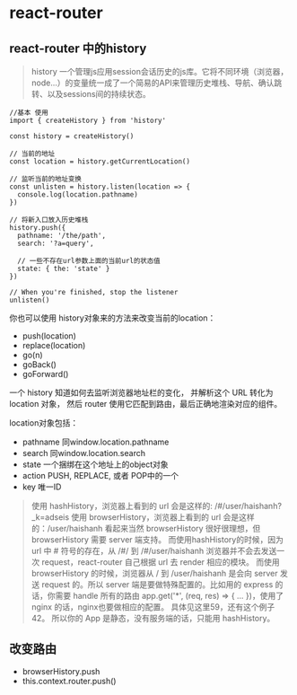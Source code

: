 # react-router

## react-router 中的history
> history 一个管理js应用session会话历史的js库。它将不同环境（浏览器，node...）的变量统一成了一个简易的API来管理历史堆栈、导航、确认跳转、以及sessions间的持续状态。

```
//基本 使用
import { createHistory } from 'history'

const history = createHistory()

// 当前的地址
const location = history.getCurrentLocation()

// 监听当前的地址变换
const unlisten = history.listen(location => {
  console.log(location.pathname)
})

// 将新入口放入历史堆栈
history.push({
  pathname: '/the/path',
  search: '?a=query',

  // 一些不存在url参数上面的当前url的状态值
  state: { the: 'state' }
})

// When you're finished, stop the listener
unlisten()
```

你也可以使用 history对象来的方法来改变当前的location：

- push(location)
- replace(location)
- go(n)
- goBack()
- goForward()

一个 history 知道如何去监听浏览器地址栏的变化， 并解析这个 URL 转化为 location 对象， 然后 router 使用它匹配到路由，最后正确地渲染对应的组件。

location对象包括：

- pathname      同window.location.pathname
- search        同window.location.search
- state         一个捆绑在这个地址上的object对象
- action        PUSH, REPLACE, 或者 POP中的一个
- key           唯一ID

> 使用 hashHistory，浏览器上看到的 url 会是这样的: /#/user/haishanh?_k=adseis
使用 browserHistory，浏览器上看到的 url 会是这样的：/user/haishanh
看起来当然 browserHistory 很好很理想，但 browserHistory 需要 server 端支持。 而使用hashHistory的时候，因为 url 中 # 符号的存在，从 /#/ 到 /#/user/haishanh 浏览器并不会去发送一次 request，react-router 自己根据 url 去 render 相应的模块。
而使用 browserHistory 的时候，浏览器从 / 到 /user/haishanh 是会向 server 发送 request 的。所以 server 端是要做特殊配置的。比如用的 express 的话，你需要 handle 所有的路由 app.get('*', (req, res) => { ... })，使用了 nginx 的话，nginx也要做相应的配置。 具体见这里59，还有这个例子42。
所以你的 App 是静态，没有服务端的话，只能用 hashHistory。

## 改变路由

- browserHistory.push
- this.context.router.push()
